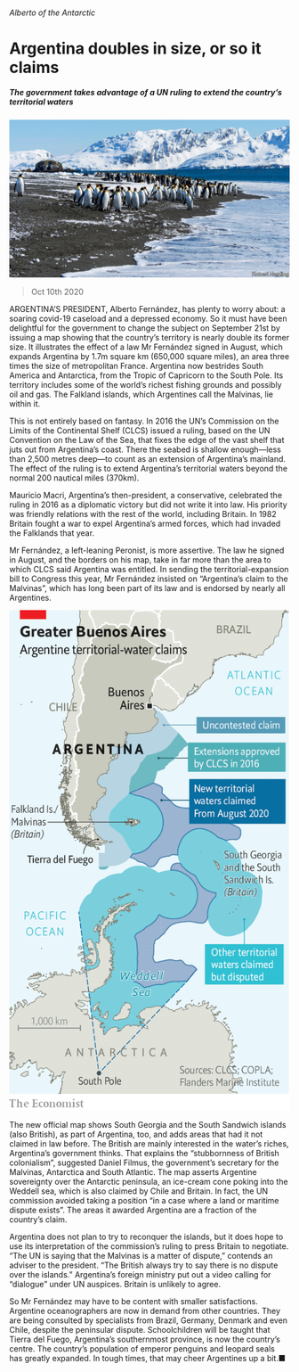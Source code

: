 ###### Alberto of the Antarctic

# Argentina doubles in size, or so it claims 

##### The government takes advantage of a UN ruling to extend the country’s territorial waters 

![image](images/20201010_AMP501.jpg) 

> Oct 10th 2020 


ARGENTINA’S PRESIDENT, Alberto Fernández, has plenty to worry about: a soaring covid-19 caseload and a depressed economy. So it must have been delightful for the government to change the subject on September 21st by issuing a map showing that the country’s territory is nearly double its former size. It illustrates the effect of a law Mr Fernández signed in August, which expands Argentina by 1.7m square km (650,000 square miles), an area three times the size of metropolitan France. Argentina now bestrides South America and Antarctica, from the Tropic of Capricorn to the South Pole. Its territory includes some of the world’s richest fishing grounds and possibly oil and gas. The Falkland islands, which Argentines call the Malvinas, lie within it.


This is not entirely based on fantasy. In 2016 the UN’s Commission on the Limits of the Continental Shelf (CLCS) issued a ruling, based on the UN Convention on the Law of the Sea, that fixes the edge of the vast shelf that juts out from Argentina’s coast. There the seabed is shallow enough—less than 2,500 metres deep—to count as an extension of Argentina’s mainland. The effect of the ruling is to extend Argentina’s territorial waters beyond the normal 200 nautical miles (370km).



Mauricio Macri, Argentina’s then-president, a conservative, celebrated the ruling in 2016 as a diplomatic victory but did not write it into law. His priority was friendly relations with the rest of the world, including Britain. In 1982 Britain fought a war to expel Argentina’s armed forces, which had invaded the Falklands that year.


Mr Fernández, a left-leaning Peronist, is more assertive. The law he signed in August, and the borders on his map, take in far more than the area to which CLCS said Argentina was entitled. In sending the territorial-expansion bill to Congress this year, Mr Fernández insisted on “Argentina’s claim to the Malvinas”, which has long been part of its law and is endorsed by nearly all Argentines.

![image](images/20201010_AMM991.png) 



The new official map shows South Georgia and the South Sandwich islands (also British), as part of Argentina, too, and adds areas that had it not claimed in law before. The British are mainly interested in the water’s riches, Argentina’s government thinks. That explains the “stubbornness of British colonialism”, suggested Daniel Filmus, the government’s secretary for the Malvinas, Antarctica and South Atlantic. The map asserts Argentine sovereignty over the Antarctic peninsula, an ice-cream cone poking into the Weddell sea, which is also claimed by Chile and Britain. In fact, the UN commission avoided taking a position “in a case where a land or maritime dispute exists”. The areas it awarded Argentina are a fraction of the country’s claim.


Argentina does not plan to try to reconquer the islands, but it does hope to use its interpretation of the commission’s ruling to press Britain to negotiate. “The UN is saying that the Malvinas is a matter of dispute,” contends an adviser to the president. “The British always try to say there is no dispute over the islands.” Argentina’s foreign ministry put out a video calling for “dialogue” under UN auspices. Britain is unlikely to agree.


So Mr Fernández may have to be content with smaller satisfactions. Argentine oceanographers are now in demand from other countries. They are being consulted by specialists from Brazil, Germany, Denmark and even Chile, despite the peninsular dispute. Schoolchildren will be taught that Tierra del Fuego, Argentina’s southernmost province, is now the country’s centre. The country’s population of emperor penguins and leopard seals has greatly expanded. In tough times, that may cheer Argentines up a bit.■

